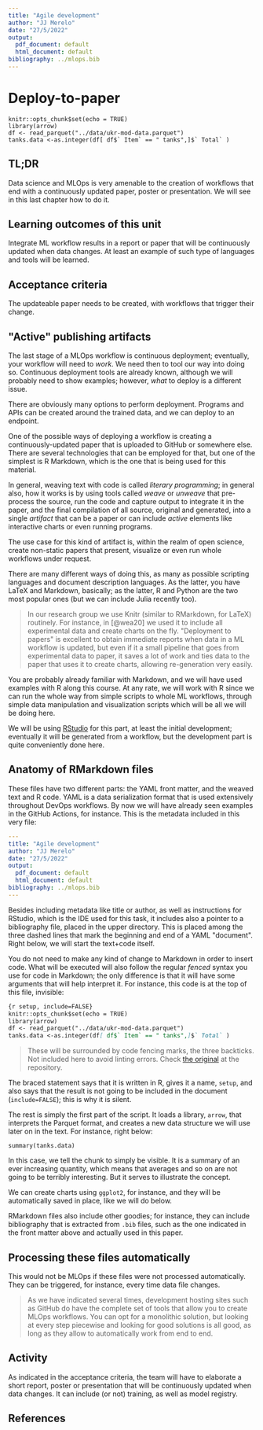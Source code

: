 ```yaml
---
title: "Agile development"
author: "JJ Merelo"
date: "27/5/2022"
output:
  pdf_document: default
  html_document: default
bibliography: ../mlops.bib
---
```

# Deploy-to-paper

```{r setup, include=FALSE}
knitr::opts_chunk$set(echo = TRUE)
library(arrow)
df <- read_parquet("../data/ukr-mod-data.parquet")
tanks.data <-as.integer(df[ df$` Item` == " tanks",]$` Total` )
```

## TL;DR

Data science and MLOps is very amenable to the creation of workflows that end
with a continuously updated paper, poster or presentation. We will see in this
last chapter how to do it.

## Learning outcomes of this unit

Integrate ML workflow results in a report or paper that will be continuously
updated when data changes. At least an example of such type of languages and
tools will be learned.

## Acceptance criteria

The updateable paper needs to be created, with workflows that trigger their
change.

## "Active" publishing artifacts

The last stage of a MLOps workflow is continuous deployment; eventually, your
workflow will need to *work*. We need then to tool our way into doing
so. Continuous deployment tools are already known, although we will probably
need to show examples; however, *what* to deploy is a different issue.

There are obviously many options to perform deployment. Programs  and APIs can
be created around the trained data, and we can deploy to an endpoint. 

One of the possible ways of deploying a workflow is creating a
continuously-updated paper that is uploaded to GitHub or somewhere else. There
are several technologies that can be employed for that, but one of the simplest
is R Markdown, which is the one that is being used for this material.

In general, weaving text with code is called *literary programming*; in general
also, how it works is by using tools called *weave* or *unweave* that
pre-process the source, run the code and capture output to integrate it in the
paper, and the final compilation of all source, original and generated, into a
single *artifact* that can be a paper or can include *active* elements like
interactive charts or even running programs.

The use case for this kind of artifact is, within the realm of open science,
create non-static papers that present, visualize or even run whole workflows
under request.

There are many different ways of doing this, as many as possible scripting
languages and document description languages. As the latter, you have LaTeX and
Markdown, basically; as the latter, R and Python are the two most popular ones
(but we can include Julia recently too).

> In our research group we use Knitr (similar to RMarkdown, for LaTeX)
> routinely. For instance, in [@wea20] we used it to include all experimental
> data and create charts on the fly. "Deployment to papers" is excellent to
> obtain immediate reports when data in a ML workflow is updated, but even if
> it a small pipeline that goes from experimental data to paper, it saves a lot
> of work and ties data to the paper that uses it to create charts, allowing
> re-generation very easily.

You are probably already familiar with Markdown, and we will have used examples
with R along this course. At any rate, we will work with R since we can run the
whole way from simple scripts to whole ML workflows, through simple data
manipulation and visualization scripts which will be all we will be doing here.

We will be using [RStudio](https://rstudio.com) for this part, at least the
initial development; eventually it will be generated from a workflow, but the
development part is quite conveniently done here.

## Anatomy of RMarkdown files

These files have two different parts: the YAML front matter, and the weaved text
and R code. YAML is a data serialization format that is used extensively
throughout DevOps workflows. By now we will have already seen examples in the
GitHub Actions, for instance. This is the metadata included in this very file:

```yaml
---
title: "Agile development"
author: "JJ Merelo"
date: "27/5/2022"
output:
  pdf_document: default
  html_document: default
bibliography: ../mlops.bib
---
```

Besides including metadata like title or author, as well as instructions for
RStudio, which is the IDE used for this task, it includes also a pointer to a
bibliography file, placed in the upper directory. This is placed among the three
dashed lines that mark the beginning and end of a YAML "document". Right below,
we will start the text+code itself.

You do not need to make any kind of change to Markdown in order to insert
code. What will be executed will also follow the regular *fenced* syntax you use
for code in Markdown; the only difference is that it will have some arguments
that will help interpret it. For instance, this code is at the top of this file,
invisible:

```markdown
{r setup, include=FALSE}
knitr::opts_chunk$set(echo = TRUE)
library(arrow)
df <- read_parquet("../data/ukr-mod-data.parquet")
tanks.data <-as.integer(df[ df$` Item` == " tanks",]$` Total` )
```

> These will be surrounded by code fencing marks, the three backticks. Not
> included here to avoid linting errors. Check [the
> original](https://github.com/JJ/nova-mlops/blob/3dc7c1e374ea51d61037f87ac24c8f6c0d4c7f5f/text/07.Papers.md?plain=1#L12-L17)
> at the repository.

The braced statement says that it is
written in R, gives it a name, `setup`, and also says that the result is not
going to be included in the document (`include=FALSE`); this is why it is
silent.

The rest is simply the first part of the script. It loads a library, `arrow`,
that interprets the Parquet format, and creates a new data structure we will use
later on in the text. For instance, right below:

```{r tanks}
summary(tanks.data)
```

In this case, we tell the chunk to simply be visible. It is a summary of an ever
increasing quantity, which means that averages and so on are not going to be
terribly interesting. But it serves to illustrate the concept.

We can create charts using `ggplot2`, for instance, and they will be
automatically saved in place, like we will do below.

RMarkdown files also include other goodies; for instance, they can include
bibliography that is extracted from `.bib` files, such as the one indicated in
the front matter above and actually used in this paper.

## Processing these files automatically

This would not be MLOps if these files were not processed automatically. They
can be triggered, for instance, every time data file changes.

> As we have indicated several times, development hosting sites such as GitHub
> do have the complete set of tools that allow you to create MLOps
> workflows. You can opt for a monolithic solution, but looking at every step
> piecewise and looking for good solutions is all good, as long as they allow to
> automatically work from end to end.

## Activity

As indicated in the acceptance criteria, the team will have to elaborate a
short report, poster or presentation that will be continuously updated when data
changes. It can include (or not) training, as well as model registry.

## References
